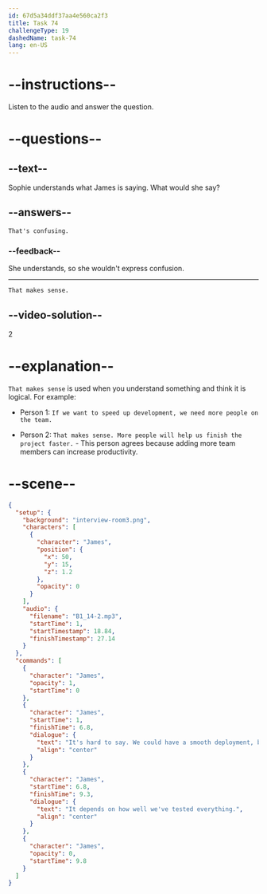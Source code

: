 ```yaml
---
id: 67d5a34ddf37aa4e560ca2f3
title: Task 74
challengeType: 19
dashedName: task-74
lang: en-US
---
```


<!-- (audio) James: It's hard to say. We could have a smooth deployment, but there's always a chance that a few bugs might pop up. It depends on how well we've tested everything. -->

<!-- SPEAKING -->

# --instructions--

Listen to the audio and answer the question.

# --questions--

## --text--

Sophie understands what James is saying. What would she say?

## --answers--

`That's confusing.`

### --feedback--

She understands, so she wouldn't express confusion.

---

`That makes sense.`

## --video-solution--

2

# --explanation--

`That makes sense` is used when you understand something and think it is logical. For example:

- Person 1: `If we want to speed up development, we need more people on the team.`

- Person 2: `That makes sense. More people will help us finish the project faster.` - This person agrees because adding more team members can increase productivity.

# --scene--

```json
{
  "setup": {
    "background": "interview-room3.png",
    "characters": [
      {
        "character": "James",
        "position": {
          "x": 50,
          "y": 15,
          "z": 1.2
        },
        "opacity": 0
      }
    ],
    "audio": {
      "filename": "B1_14-2.mp3",
      "startTime": 1,
      "startTimestamp": 18.84,
      "finishTimestamp": 27.14
    }
  },
  "commands": [
    {
      "character": "James",
      "opacity": 1,
      "startTime": 0
    },
    {
      "character": "James",
      "startTime": 1,
      "finishTime": 6.8,
      "dialogue": {
        "text": "It's hard to say. We could have a smooth deployment, but there's always a chance that a few bugs might pop up.",
        "align": "center"
      }
    },
    {
      "character": "James",
      "startTime": 6.8,
      "finishTime": 9.3,
      "dialogue": {
        "text": "It depends on how well we've tested everything.",
        "align": "center"
      }
    },
    {
      "character": "James",
      "opacity": 0,
      "startTime": 9.8
    }
  ]
}
```
